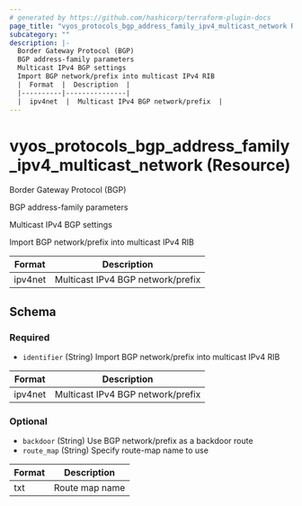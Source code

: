 ```yaml
---
# generated by https://github.com/hashicorp/terraform-plugin-docs
page_title: "vyos_protocols_bgp_address_family_ipv4_multicast_network Resource - vyos"
subcategory: ""
description: |-
  Border Gateway Protocol (BGP)
  BGP address-family parameters
  Multicast IPv4 BGP settings
  Import BGP network/prefix into multicast IPv4 RIB
  |  Format  |  Description  |
  |----------|---------------|
  |  ipv4net  |  Multicast IPv4 BGP network/prefix  |
---
```


# vyos_protocols_bgp_address_family_ipv4_multicast_network (Resource)

Border Gateway Protocol (BGP)

BGP address-family parameters

Multicast IPv4 BGP settings

Import BGP network/prefix into multicast IPv4 RIB

|  Format  |  Description  |
|----------|---------------|
|  ipv4net  |  Multicast IPv4 BGP network/prefix  |



<!-- schema generated by tfplugindocs -->
## Schema

### Required

- `identifier` (String) Import BGP network/prefix into multicast IPv4 RIB

|  Format  |  Description  |
|----------|---------------|
|  ipv4net  |  Multicast IPv4 BGP network/prefix  |

### Optional

- `backdoor` (String) Use BGP network/prefix as a backdoor route
- `route_map` (String) Specify route-map name to use

|  Format  |  Description  |
|----------|---------------|
|  txt  |  Route map name  |
